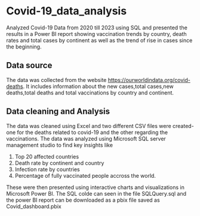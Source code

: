 # Covid-19_data_analysis
Analyzed Covid-19 Data from 2020 till 2023 using SQL and presented the results in a Power BI report showing vaccination trends by country, death rates and total cases by continent as well as the trend of rise in cases since the beginning. 

## Data source
The data was collected from the website https://ourworldindata.org/covid-deaths. It includes information about the new cases,total cases,new deaths,total deaths and total vaccinations by country and continent.

## Data cleaning and Analysis
The data was cleaned using Excel and two different CSV files were created- one for the deaths related to covid-19 and the other regarding the vaccinations. The data was analyzed using Microsoft SQL server management studio to find key insights like 
1. Top 20 affected countries
2. Death rate by continent and country
3. Infection rate by countries
4. Percentage of fully vaccinated people accross the world. 

These were then presented using interactive charts and visualizations in Microsoft Power BI. The SQL colde can seen in the file SQLQuery.sql and the power BI report can be downloaded as a pbix file saved as Covid_dashboard.pbix

